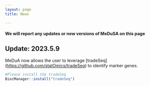 ```yaml
---
layout: page
title: News

---
```


#### We will report any updates or new versions of MeDuSA on this page
## Update: 2023.5.9
MeDuA now allows the user to leverage [tradeSeq] (https://github.com/statOmics/tradeSeq) to identify marker genes.
```r
#Please install the tradeSeq
BiocManager::install("tradeSeq")
```
